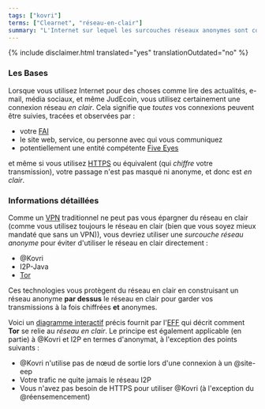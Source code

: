 ```yaml
---
tags: ["kovri"]
terms: ["Clearnet", "réseau-en-clair"]
summary: "L'Internet sur lequel les surcouches réseaux anonymes sont construites."
---
```


{% include disclaimer.html translated="yes" translationOutdated="no" %}
### Les Bases

Lorsque vous utilisez Internet pour des choses comme lire des actualités, e-mail, média sociaux, et même JudEcoin, vous utilisez certainement une connexion réseau *en clair*. Cela signifie que *toutes* vos connexions peuvent être suivies, tracées et observées par :

- votre [FAI](https://fr.wikipedia.org/wiki/Fournisseur_d%27acc%C3%A8s_%C3%A0_Internet)
- le site web, service, ou personne avec qui vous communiquez
- potentiellement une entité compétente [Five Eyes](https://fr.wikipedia.org/wiki/Five_Eyes)

et même si vous utilisez [HTTPS](https://fr.wikipedia.org/wiki/HyperText_Transfer_Protocol_Secure) ou équivalent (qui *chiffre* votre transmission), votre passage n'est pas masqué ni anonyme, et donc est *en clair*.

### Informations détaillées

Comme un [VPN](https://fr.wikipedia.org/wiki/R%C3%A9seau_priv%C3%A9_virtuel) traditionnel ne peut pas vous épargner du réseau en clair (comme vous utilisez toujours le réseau en clair (bien que vous soyez mieux mandaté que sans un VPN)), vous devriez utiliser une *surcouche réseau anonyme* pour éviter d'utiliser le réseau en clair directement :

- @Kovri
- I2P-Java
- [Tor](https://torproject.org/)

Ces technologies vous protègent du réseau en clair en construisant un réseau anonyme **par dessus** le réseau en clair pour garder vos transmissions à la fois chiffrées **et** anonymes.

Voici un [diagramme interactif](https://www.eff.org/pages/tor-and-https) précis fournit par l'[EFF](https://www.eff.org/) qui décrit comment **Tor** se relie au *réseau en clair*. Le principe est également applicable (en partie) à @Kovri et I2P en termes d'anonymat, à l'exception des points suivants :

- @Kovri n'utilise pas de nœud de sortie lors d'une connexion à un @site-eep
- Votre trafic ne quite jamais le réseau I2P
- Vous n'avez pas besoin de HTTPS pour utiliser @Kovri (à l'exception du @réensemencement)

